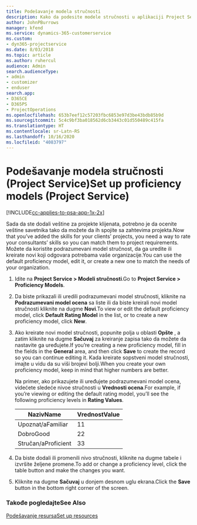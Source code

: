 ```yaml
---
title: Podešavanje modela stručnosti
description: Kako da podesite modele stručnosti u aplikaciji Project Service
author: JohnPBurrows
manager: kfend
ms.service: dynamics-365-customerservice
ms.custom:
- dyn365-projectservice
ms.date: 8/03/2018
ms.topic: article
ms.author: ruhercul
audience: Admin
search.audienceType:
- admin
- customizer
- enduser
search.app:
- D365CE
- D365PS
- ProjectOperations
ms.openlocfilehash: 653b7eef12c57203fbc6853e97d3be43bdb85b9d
ms.sourcegitcommit: 5c4c9bf3ba018562d6cb3443c01d550489c415fa
ms.translationtype: HT
ms.contentlocale: sr-Latn-RS
ms.lasthandoff: 10/16/2020
ms.locfileid: "4083797"
---
```

# <a name="set-up-proficiency-models-project-service"></a><span data-ttu-id="02da7-103">Podešavanje modela stručnosti (Project Service)</span><span class="sxs-lookup"><span data-stu-id="02da7-103">Set up proficiency models (Project Service)</span></span>

[!INCLUDE[cc-applies-to-psa-app-1x-2x](../includes/cc-applies-to-psa-app-1x-2x.md)]

<span data-ttu-id="02da7-104">Sada da ste dodali veštine za projekte klijenata, potrebno je da ocenite veštine savetnika tako da možete da ih spojite sa zahtevima projekta.</span><span class="sxs-lookup"><span data-stu-id="02da7-104">Now that you’ve added the skills for your clients’ projects, you need a way to rate your consultants’ skills so you can match them to project requirements.</span></span> <span data-ttu-id="02da7-105">Možete da koristite podrazumevani model stručnost, da ga uredite ili kreirate novi koji odgovara potrebama vaše organizacije.</span><span class="sxs-lookup"><span data-stu-id="02da7-105">You can use the default proficiency model, edit it, or create a new one to match the needs of your organization.</span></span>  
  
1.  <span data-ttu-id="02da7-106">Idite na **Project Service > Modeli stručnosti**.</span><span class="sxs-lookup"><span data-stu-id="02da7-106">Go to **Project Service > Proficiency Models**.</span></span>  
  
2.  <span data-ttu-id="02da7-107">Da biste prikazali ili uredili podrazumevani model stručnosti, kliknite na **Podrazumevani model ocena** sa liste ili da biste kreirali novi model stručnosti kliknite na dugme **Novi**.</span><span class="sxs-lookup"><span data-stu-id="02da7-107">To view or edit the default proficiency model, click **Default Rating Model** in the list, or to create a new proficiency model, click **New**.</span></span>  
  
3.  <span data-ttu-id="02da7-108">Ako kreirate novi model stručnosti, popunite polja u oblasti **Opšte** , a zatim kliknite na dugme **Sačuvaj** za kreiranje zapisa tako da možete da nastavite ga uređujete.</span><span class="sxs-lookup"><span data-stu-id="02da7-108">If you’re creating a new proficiency model, fill in the fields in the **General** area, and then click **Save** to create the record so you can continue editing it.</span></span> <span data-ttu-id="02da7-109">Kada kreirate sopstveni model stručnosti, imajte u vidu da su viši brojevi bolji.</span><span class="sxs-lookup"><span data-stu-id="02da7-109">When you create your own proficiency model, keep in mind that higher numbers are better.</span></span>  
  
     <span data-ttu-id="02da7-110">Na primer, ako prikazujete ili uređujete podrazumevani model ocena, videćete sledeće nivoe stručnosti u **Vrednosti ocena**.</span><span class="sxs-lookup"><span data-stu-id="02da7-110">For example, if you’re viewing or editing the default rating model, you’ll see the following proficiency levels in **Rating Values**.</span></span>  
  
    |<span data-ttu-id="02da7-111">Naziv</span><span class="sxs-lookup"><span data-stu-id="02da7-111">Name</span></span>|<span data-ttu-id="02da7-112">Vrednost</span><span class="sxs-lookup"><span data-stu-id="02da7-112">Value</span></span>|  
    |----------|-----------|  
    |<span data-ttu-id="02da7-113">Upoznat/a</span><span class="sxs-lookup"><span data-stu-id="02da7-113">Familiar</span></span>|<span data-ttu-id="02da7-114">1</span><span class="sxs-lookup"><span data-stu-id="02da7-114">1</span></span>|  
    |<span data-ttu-id="02da7-115">Dobro</span><span class="sxs-lookup"><span data-stu-id="02da7-115">Good</span></span>|<span data-ttu-id="02da7-116">2</span><span class="sxs-lookup"><span data-stu-id="02da7-116">2</span></span>|  
    |<span data-ttu-id="02da7-117">Stručan/a</span><span class="sxs-lookup"><span data-stu-id="02da7-117">Proficient</span></span>|<span data-ttu-id="02da7-118">3</span><span class="sxs-lookup"><span data-stu-id="02da7-118">3</span></span>|  
  
4.  <span data-ttu-id="02da7-119">Da biste dodali ili promenili nivo stručnosti, kliknite na dugme tabele i izvršite željene promene.</span><span class="sxs-lookup"><span data-stu-id="02da7-119">To add or change a proficiency level, click the table button and make the changes you want.</span></span>  
  
5.  <span data-ttu-id="02da7-120">Kliknite na dugme **Sačuvaj** u donjem desnom uglu ekrana.</span><span class="sxs-lookup"><span data-stu-id="02da7-120">Click the **Save** button in the bottom right corner of the screen.</span></span>  
  
### <a name="see-also"></a><span data-ttu-id="02da7-121">Takođe pogledajte</span><span class="sxs-lookup"><span data-stu-id="02da7-121">See Also</span></span>  
 [<span data-ttu-id="02da7-122">Podešavanje resursa</span><span class="sxs-lookup"><span data-stu-id="02da7-122">Set up resources</span></span>](../psa/set-up-resources.md)

